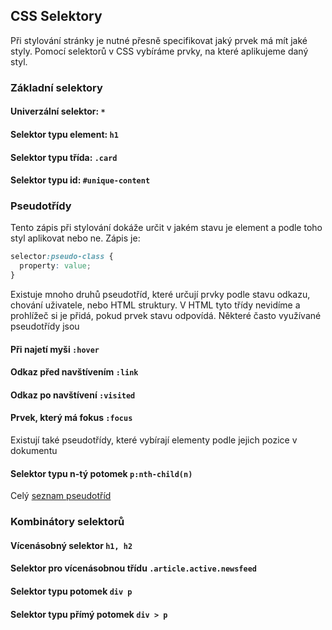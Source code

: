 ## CSS Selektory

Při stylování stránky je nutné přesně specifikovat jaký prvek má mít jaké styly. Pomocí selektorů v CSS vybíráme prvky, na které aplikujeme daný styl.

### Základní selektory

#### Univerzální selektor: `*`

#### Selektor typu element: `h1`

#### Selektor typu třída: `.card`

#### Selektor typu id: `#unique-content`

### Pseudotřídy

Tento zápis při stylování dokáže určit v jakém stavu je element a podle toho styl aplikovat nebo ne. Zápis je:

```css
selector:pseudo-class {
  property: value;
}
```

Existuje mnoho druhů pseudotříd, které určují prvky podle stavu odkazu, chování uživatele, nebo HTML struktury. V HTML tyto třídy nevidíme a prohlížeč si je přidá, pokud prvek stavu odpovídá. Některé často využívané pseudotřídy jsou

#### Při najetí myši `:hover`

#### Odkaz před navštívením `:link`

#### Odkaz po navštívení `:visited`

#### Prvek, který má fokus `:focus`

Existují také pseudotřídy, které vybírají elementy podle jejich pozice v dokumentu

#### Selektor typu n-tý potomek `p:nth-child(n)`

Celý [seznam pseudotříd](https://developer.mozilla.org/en-US/docs/Web/CSS/Pseudo-classes#syntax)

### Kombinátory selektorů

#### Vícenásobný selektor `h1, h2`

#### Selektor pro vícenásobnou třídu `.article.active.newsfeed`

#### Selektor typu potomek `div p`

#### Selektor typu přímý potomek `div > p`
